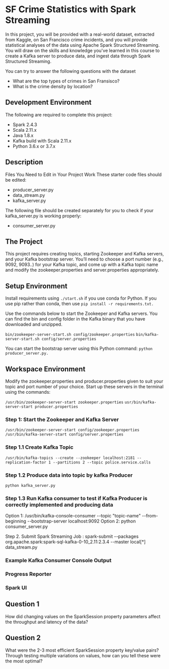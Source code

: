 # SF Crime Statistics with Spark Streaming

In this project, you will be provided with a real-world dataset, extracted from Kaggle, on San Francisco crime incidents, and you will provide statistical analyses of the data using Apache Spark Structured Streaming. You will draw on the skills and knowledge you've learned in this course to create a Kafka server to produce data, and ingest data through Spark Structured Streaming.

You can try to answer the following questions with the dataset

*  What are the top types of crimes in San Fransisco?
*  What is the crime density by location?


## Development Environment

The following are required to complete this project:

* Spark 2.4.3
* Scala 2.11.x
* Java 1.8.x
* Kafka build with Scala 2.11.x
* Python 3.6.x or 3.7.x

## Description
Files You Need to Edit in Your Project Work
These starter code files should be edited:

*  producer_server.py
*  data_stream.py
*  kafka_server.py

The following file should be created separately for you to check if your kafka_server.py is working properly:

*  consumer_server.py

## The Project
This project requires creating topics, starting Zookeeper and Kafka servers, and your Kafka bootstrap server. You’ll need to choose a port number (e.g., 9092, 9093..) for your Kafka topic, and come up with a Kafka topic name and modify the zookeeper.properties and server.properties appropriately.

## Setup Environment

Install requirements using `./start.sh`  if you use conda for Python. If you use pip rather than conda, then use `pip install -r requirements.txt.`

Use the commands below to start the Zookeeper and Kafka servers. You can find the bin and config folder in the Kafka binary that you have downloaded and unzipped.

`bin/zookeeper-server-start.sh config/zookeeper.properties`
`bin/kafka-server-start.sh config/server.properties`

You can start the bootstrap server using this Python command: `python producer_server.py.`

## Workspace Environment

Modify the zookeeper.properties and producer.properties given to suit your topic and port number of your choice. Start up these servers in the terminal using the commands:

`/usr/bin/zookeeper-server-start zookeeper.properties`
`usr/bin/kafka-server-start producer.properties`

### Step 1: Start the Zookeeper and Kafka Server

`/usr/bin/zookeeper-server-start config/zookeeper.properties`
`/usr/bin/kafka-server-start config/server.properties`

### Step 1.1  Create Kafka Topic

`/usr/bin/kafka-topics --create --zookeeper localhost:2181 --replication-factor 1 --partitions 2 --topic police.service.calls`

### Step 1.2  Produce data into topic by kafka Producer

`python kafka_server.py`

### Step 1.3  Run Kafka consumer to test if Kafka Producer is correctly implemented and producing data

Option 1: /usr/bin/kafka-console-consumer --topic "topic-name" --from-beginning --bootstrap-server localhost:9092 
Option 2: python consumer_server.py

Step 2. Submit Spark Streaming Job :
spark-submit --packages org.apache.spark:spark-sql-kafka-0-10_2.11:2.3.4 --master local[*] data_stream.py

### Example Kafka Consumer Console Output

### Progress Reporter

### Spark UI

## Question 1
How did changing values on the SparkSession property parameters affect the throughput and latency of the data?

## Question 2
What were the 2-3 most efficient SparkSession property key/value pairs? Through testing multiple variations on values, how can you tell these were the most optimal?


